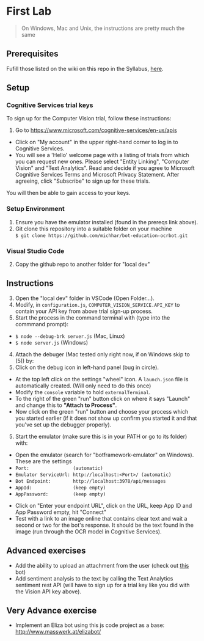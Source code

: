 # First Lab

> On Windows, Mac and Unix, the instructions are pretty much the same

## Prerequisites

Fufill those listed on the wiki on this repo in the Syllabus, [here](https://github.com/michhar/bot-education-ocrbot/wiki/Data-Science-Conference-Syllabus#prerequisites-for-hands-on-labs).

## Setup

### Cognitive Services trial keys

To sign up for the Computer Vision trial, follow these instructions:

1.  Go to https://www.microsoft.com/cognitive-services/en-us/apis
*  Click on "My account" in the upper right-hand corner to log in to Cognitive Services.
*  You will see a 'Hello' welcome page with a listing of trials from which you can request new ones.  Please select "Entity Linking", "Computer Vision" and "Text Analytics".  Read and decide if you agree to Microsoft Cognitive Services Terms and Microsoft Privacy Statement.  After agreeing, click "Subscribe" to sign up for these trials.  

You will then be able to gain access to your keys.

### Setup Environment

1.  Ensure you have the emulator installed (found in the prereqs link above).
3.  Git clone this repository into a suitable folder on your machine
<br> `$ git clone https://github.com/michhar/bot-education-ocrbot.git`

### Visual Studio Code

2.  Copy the github repo to another folder for "local dev"

## Instructions

3.  Open the "local dev" folder in VSCode (Open Folder...).
2.  Modify, in `configuration.js`, `COMPUTER_VISION_SERVICE.API_KEY` to contain your API key from above trial sign-up process.
3.  Start the process in the command terminal with (type into the commmand prompt):
  - `$ node --debug-brk server.js` (Mac, Linux)
  - `$ node server.js` (Windows)
4.  Attach the debuger (Mac tested only right now, if on Windows skip to (5)) by:
  1.  Click on the debug icon in left-hand panel (bug in circle).
  *  At the top left click on the settings "wheel" icon.  A `launch.json` file is automatically created. (Will only need to do this once)
  *  Modify the `console` variable to hold `externalTerminal`.
  *  To the right of the green "run" button click on where it says "Launch" and change this to **"Attach to Process"**.
  *  Now click on the green "run" button and choose your process which you started earlier (if it does not show up confirm you started it and that you've set up the debugger properly).
5.  Start the emulator (make sure this is in your PATH or go to its folder) with:
  - Open the emulator (search for "botframework-emulator" on Windows).  These are the settings
  - `Port:                (automatic)`
  - `Emulator ServiceUrl: http://localhost:<Port>/ (automatic)`
  - `Bot Endpoint:        http://localhost:3978/api/messages`
  - `AppId:               (keep empty)`
  - `AppPassword:         (keep empty)`
*  Click on "Enter your endpoint URL", click on the URL, keep App ID and App Password empty, hit "Connect"
* Test with a link to an image online that contains clear text and wait a second or two for the bot's response.  It should be the text found in the image (run through the OCR model in Cognitive Services).

## Advanced exercises

* Add the ability to upload an attachment from the user (check out [this](https://github.com/Microsoft/BotBuilder-Samples/blob/master/Node/core-ReceiveAttachment/app.js) bot)
* Add sentiment analysis to the text by calling the Text Analytics sentiment rest API (will have to sign up for a trial key like you did with the Vision API key above).

## Very Advance exercise

* Implement an Eliza bot using this js code project as a base:  http://www.masswerk.at/elizabot/

